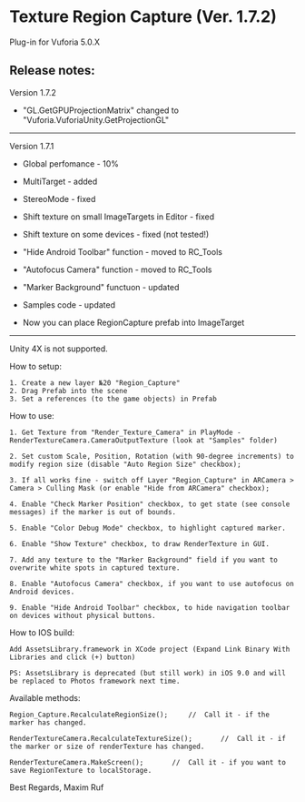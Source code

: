 # Texture Region Capture (Ver. 1.7.2)
Plug-in for Vuforia 5.0.X

Release notes:  
---------------------------------------------------------------
Version 1.7.2

* "GL.GetGPUProjectionMatrix" changed to "Vuforia.VuforiaUnity.GetProjectionGL"

---------------------------------------------------------------

Version 1.7.1

* Global perfomance - 10%

* MultiTarget - added
* StereoMode - fixed

* Shift texture on small ImageTargets in Editor - fixed
* Shift texture on some devices - fixed (not tested!)

* "Hide Android Toolbar" function - moved to RC_Tools
* "Autofocus Camera" function - moved to RC_Tools
* "Marker Background" functuon - updated

* Samples code - updated

* Now you can place RegionCapture prefab into ImageTarget

---------------------------------------------------------------
Unity 4X is not supported.


How to setup:

	1. Create a new layer №20 "Region_Capture"
	2. Drag Prefab into the scene
	3. Set a references (to the game objects) in Prefab


How to use:

	1. Get Texture from "Render_Texture_Camera" in PlayMode - RenderTextureCamera.CameraOutputTexture (look at "Samples" folder)

	2. Set custom Scale, Position, Rotation (with 90-degree increments) to modify region size (disable "Auto Region Size" checkbox);
	
	3. If all works fine - switch off Layer "Region_Capture" in ARCamera > Camera > Culling Mask (or enable "Hide from ARCamera" checkbox);

	4. Enable "Check Marker Position" checkbox, to get state (see console messages) if the marker is out of bounds.

	5. Enable "Color Debug Mode" checkbox, to highlight captured marker.

	6. Enable "Show Texture" checkbox, to draw RenderTexture in GUI.

	7. Add any texture to the "Marker Background" field if you want to overwrite white spots in captured texture.
	
	8. Enable "Autofocus Camera" checkbox, if you want to use autofocus on Android devices.

	9. Enable "Hide Android Toolbar" checkbox, to hide navigation toolbar on devices without physical buttons.


How to IOS build:

	Add AssetsLibrary.framework in XCode project (Expand Link Binary With Libraries and click (+) button)

	PS: AssetsLibrary is deprecated (but still work) in iOS 9.0 and will be replaced to Photos framework next time.



Available methods:

	Region_Capture.RecalculateRegionSize();		//	Call it - if the marker has changed.

	RenderTextureCamera.RecalculateTextureSize();		//	Call it - if the marker or size of renderTexture has changed.

	RenderTextureCamera.MakeScreen();		//	Call it - if you want to save RegionTexture to localStorage.


  Best Regards, Maxim Ruf
